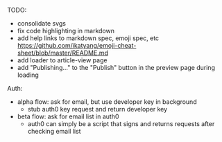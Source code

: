 TODO:

- consolidate svgs
- fix code highlighting in markdown
- add help links to markdown spec, emoji spec, etc https://github.com/ikatyang/emoji-cheat-sheet/blob/master/README.md
- add loader to article-view page
- add "Publishing..." to the "Publish" button in the preview page during loading

Auth:

- alpha flow: ask for email, but use developer key in background
  - stub auth0 key request and return developer key
- beta flow: ask for email list in auth0
  - auth0 can simply be a script that signs and returns requests after checking email list
